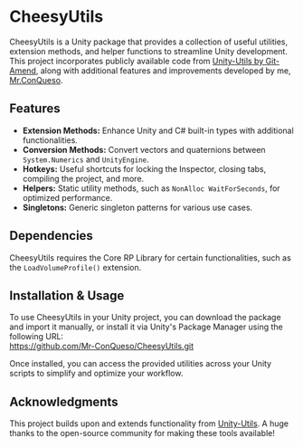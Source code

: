 # CheesyUtils

CheesyUtils is a Unity package that provides a collection of useful utilities, extension methods, and helper functions to streamline Unity development. This project incorporates publicly available code from [Unity-Utils by Git-Amend](https://github.com/adammyhre/Unity-Utils), along with additional features and improvements developed by me, [Mr.ConQueso](https://github.com/Mr-ConQueso).  

## Features

- **Extension Methods:** Enhance Unity and C# built-in types with additional functionalities.  
- **Conversion Methods:** Convert vectors and quaternions between `System.Numerics` and `UnityEngine`.  
- **Hotkeys:** Useful shortcuts for locking the Inspector, closing tabs, compiling the project, and more.  
- **Helpers:** Static utility methods, such as `NonAlloc WaitForSeconds`, for optimized performance.  
- **Singletons:** Generic singleton patterns for various use cases.  

## Dependencies

CheesyUtils requires the Core RP Library for certain functionalities, such as the `LoadVolumeProfile()` extension.  

## Installation & Usage

To use CheesyUtils in your Unity project, you can download the package and import it manually, or install it via Unity's Package Manager using the following URL:  
https://github.com/Mr-ConQueso/CheesyUtils.git


Once installed, you can access the provided utilities across your Unity scripts to simplify and optimize your workflow.  

## Acknowledgments

This project builds upon and extends functionality from [Unity-Utils](https://github.com/adammyhre/Unity-Utils). A huge thanks to the open-source community for making these tools available!

